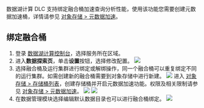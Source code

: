 数据湖计算 DLC 支持绑定融合桶加速查询分析性能，使用该功能您需要创建元数据加速桶，详情请参见 [对象存储 > 元数据加速](https://cloud.tencent.com/document/product/436/56971)。

## 绑定融合桶
1.  登录 [数据湖计算控制台](https://console.cloud.tencent.com/dlc)，选择服务所在区域。
2. 进入**数据探索页**，单击**设置**按钮，选择修改配置。
![](https://qcloudimg.tencent-cloud.cn/raw/03cf0f31f5c3c99cafd48dfbcf77da4e.png)
3.  选择融合桶及运行集群进行绑定或解绑操作，同一个融合桶可以重复绑定不同的运行集群。如需创建新的融合桶需要到对象存储中进行新建。
![](https://qcloudimg.tencent-cloud.cn/raw/9f6101830d647443bab275622ccac530.png)
进入 [对象存储 > 存储桶列表](https://console.cloud.tencent.com/cos/bucket)，创建存储桶并开启元数据加速功能。权限及相关限制请参见  [对象存储 > 元数据加速](https://cloud.tencent.com/document/product/436/56971)。
![](https://qcloudimg.tencent-cloud.cn/raw/f7a6c2bc34432cf002cf83b6c64b7668.png)
![](https://qcloudimg.tencent-cloud.cn/raw/c118e5939308a1343346c08fb5a27ead.png)
4. 在数据管理模块选择编辑默认数据目录也可以进行融合桶绑定。
![](https://qcloudimg.tencent-cloud.cn/raw/e32c9401d2000756a6b5b839e96a563e.png)




